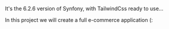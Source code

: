 It's the 6.2.6 version of Synfony, with TailwindCss ready to use...

In this project we will create a full e-commerce application (:
